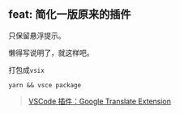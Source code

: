 ## feat: 简化一版原来的插件

只保留悬浮提示。

懒得写说明了，就这样吧。

打包成`vsix`

```
yarn && vsce package  
```
>[VSCode 插件：Google Translate Extension](https://github.com/imlinhanchao/vsc-google-translate)
